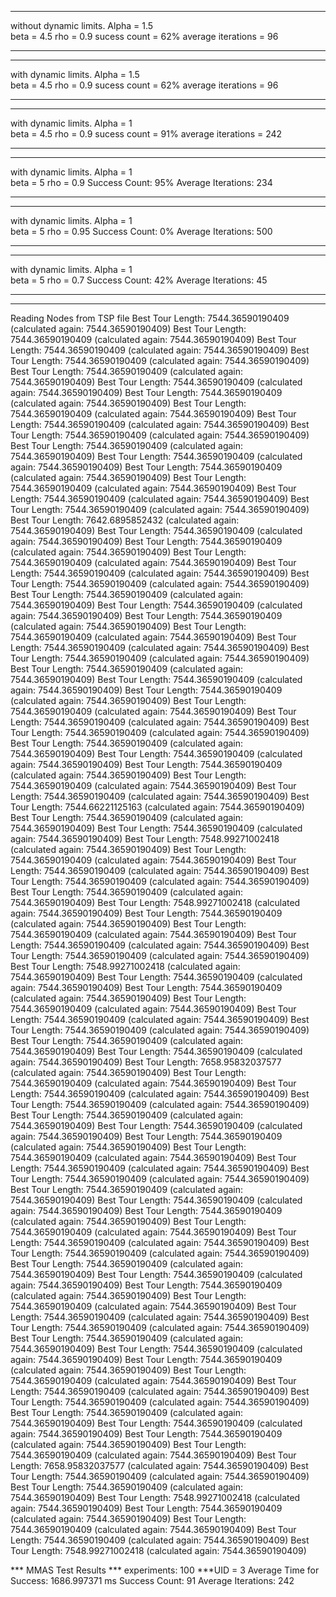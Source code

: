 ________
without dynamic limits.
Alpha = 1.5  
beta = 4.5
rho = 0.9
sucess count = 62%
average iterations = 96
________

________
with dynamic limits. 
Alpha = 1.5  
beta = 4.5
rho = 0.9
sucess count = 62%
average iterations = 96
_________


_________
with dynamic limits. 
Alpha = 1  
beta = 4.5
rho = 0.9
sucess count = 91%
average iterations = 242
________

_______
with dynamic limits. 
Alpha = 1  
beta = 5
rho = 0.9
Success Count: 95%
Average Iterations: 234
________

_______
with dynamic limits. 
Alpha = 1  
beta = 5
rho = 0.95
Success Count: 0%
Average Iterations: 500
________


_______
with dynamic limits. 
Alpha = 1  
beta = 5
rho = 0.7
Success Count: 42%
Average Iterations: 45
________

---
Reading Nodes from TSP file
Best Tour Length: 7544.36590190409 (calculated again: 7544.36590190409)
Best Tour Length: 7544.36590190409 (calculated again: 7544.36590190409)
Best Tour Length: 7544.36590190409 (calculated again: 7544.36590190409)
Best Tour Length: 7544.36590190409 (calculated again: 7544.36590190409)
Best Tour Length: 7544.36590190409 (calculated again: 7544.36590190409)
Best Tour Length: 7544.36590190409 (calculated again: 7544.36590190409)
Best Tour Length: 7544.36590190409 (calculated again: 7544.36590190409)
Best Tour Length: 7544.36590190409 (calculated again: 7544.36590190409)
Best Tour Length: 7544.36590190409 (calculated again: 7544.36590190409)
Best Tour Length: 7544.36590190409 (calculated again: 7544.36590190409)
Best Tour Length: 7544.36590190409 (calculated again: 7544.36590190409)
Best Tour Length: 7544.36590190409 (calculated again: 7544.36590190409)
Best Tour Length: 7544.36590190409 (calculated again: 7544.36590190409)
Best Tour Length: 7544.36590190409 (calculated again: 7544.36590190409)
Best Tour Length: 7544.36590190409 (calculated again: 7544.36590190409)
Best Tour Length: 7544.36590190409 (calculated again: 7544.36590190409)
Best Tour Length: 7642.6895852432 (calculated again: 7544.36590190409)
Best Tour Length: 7544.36590190409 (calculated again: 7544.36590190409)
Best Tour Length: 7544.36590190409 (calculated again: 7544.36590190409)
Best Tour Length: 7544.36590190409 (calculated again: 7544.36590190409)
Best Tour Length: 7544.36590190409 (calculated again: 7544.36590190409)
Best Tour Length: 7544.36590190409 (calculated again: 7544.36590190409)
Best Tour Length: 7544.36590190409 (calculated again: 7544.36590190409)
Best Tour Length: 7544.36590190409 (calculated again: 7544.36590190409)
Best Tour Length: 7544.36590190409 (calculated again: 7544.36590190409)
Best Tour Length: 7544.36590190409 (calculated again: 7544.36590190409)
Best Tour Length: 7544.36590190409 (calculated again: 7544.36590190409)
Best Tour Length: 7544.36590190409 (calculated again: 7544.36590190409)
Best Tour Length: 7544.36590190409 (calculated again: 7544.36590190409)
Best Tour Length: 7544.36590190409 (calculated again: 7544.36590190409)
Best Tour Length: 7544.36590190409 (calculated again: 7544.36590190409)
Best Tour Length: 7544.36590190409 (calculated again: 7544.36590190409)
Best Tour Length: 7544.36590190409 (calculated again: 7544.36590190409)
Best Tour Length: 7544.36590190409 (calculated again: 7544.36590190409)
Best Tour Length: 7544.36590190409 (calculated again: 7544.36590190409)
Best Tour Length: 7544.36590190409 (calculated again: 7544.36590190409)
Best Tour Length: 7544.36590190409 (calculated again: 7544.36590190409)
Best Tour Length: 7544.36590190409 (calculated again: 7544.36590190409)
Best Tour Length: 7544.36590190409 (calculated again: 7544.36590190409)
Best Tour Length: 7544.66221125163 (calculated again: 7544.36590190409)
Best Tour Length: 7544.36590190409 (calculated again: 7544.36590190409)
Best Tour Length: 7544.36590190409 (calculated again: 7544.36590190409)
Best Tour Length: 7548.99271002418 (calculated again: 7544.36590190409)
Best Tour Length: 7544.36590190409 (calculated again: 7544.36590190409)
Best Tour Length: 7544.36590190409 (calculated again: 7544.36590190409)
Best Tour Length: 7544.36590190409 (calculated again: 7544.36590190409)
Best Tour Length: 7544.36590190409 (calculated again: 7544.36590190409)
Best Tour Length: 7548.99271002418 (calculated again: 7544.36590190409)
Best Tour Length: 7544.36590190409 (calculated again: 7544.36590190409)
Best Tour Length: 7544.36590190409 (calculated again: 7544.36590190409)
Best Tour Length: 7544.36590190409 (calculated again: 7544.36590190409)
Best Tour Length: 7544.36590190409 (calculated again: 7544.36590190409)
Best Tour Length: 7548.99271002418 (calculated again: 7544.36590190409)
Best Tour Length: 7544.36590190409 (calculated again: 7544.36590190409)
Best Tour Length: 7544.36590190409 (calculated again: 7544.36590190409)
Best Tour Length: 7544.36590190409 (calculated again: 7544.36590190409)
Best Tour Length: 7544.36590190409 (calculated again: 7544.36590190409)
Best Tour Length: 7544.36590190409 (calculated again: 7544.36590190409)
Best Tour Length: 7544.36590190409 (calculated again: 7544.36590190409)
Best Tour Length: 7544.36590190409 (calculated again: 7544.36590190409)
Best Tour Length: 7658.95832037577 (calculated again: 7544.36590190409)
Best Tour Length: 7544.36590190409 (calculated again: 7544.36590190409)
Best Tour Length: 7544.36590190409 (calculated again: 7544.36590190409)
Best Tour Length: 7544.36590190409 (calculated again: 7544.36590190409)
Best Tour Length: 7544.36590190409 (calculated again: 7544.36590190409)
Best Tour Length: 7544.36590190409 (calculated again: 7544.36590190409)
Best Tour Length: 7544.36590190409 (calculated again: 7544.36590190409)
Best Tour Length: 7544.36590190409 (calculated again: 7544.36590190409)
Best Tour Length: 7544.36590190409 (calculated again: 7544.36590190409)
Best Tour Length: 7544.36590190409 (calculated again: 7544.36590190409)
Best Tour Length: 7544.36590190409 (calculated again: 7544.36590190409)
Best Tour Length: 7544.36590190409 (calculated again: 7544.36590190409)
Best Tour Length: 7544.36590190409 (calculated again: 7544.36590190409)
Best Tour Length: 7544.36590190409 (calculated again: 7544.36590190409)
Best Tour Length: 7544.36590190409 (calculated again: 7544.36590190409)
Best Tour Length: 7544.36590190409 (calculated again: 7544.36590190409)
Best Tour Length: 7544.36590190409 (calculated again: 7544.36590190409)
Best Tour Length: 7544.36590190409 (calculated again: 7544.36590190409)
Best Tour Length: 7544.36590190409 (calculated again: 7544.36590190409)
Best Tour Length: 7544.36590190409 (calculated again: 7544.36590190409)
Best Tour Length: 7544.36590190409 (calculated again: 7544.36590190409)
Best Tour Length: 7544.36590190409 (calculated again: 7544.36590190409)
Best Tour Length: 7544.36590190409 (calculated again: 7544.36590190409)
Best Tour Length: 7544.36590190409 (calculated again: 7544.36590190409)
Best Tour Length: 7544.36590190409 (calculated again: 7544.36590190409)
Best Tour Length: 7544.36590190409 (calculated again: 7544.36590190409)
Best Tour Length: 7544.36590190409 (calculated again: 7544.36590190409)
Best Tour Length: 7544.36590190409 (calculated again: 7544.36590190409)
Best Tour Length: 7544.36590190409 (calculated again: 7544.36590190409)
Best Tour Length: 7544.36590190409 (calculated again: 7544.36590190409)
Best Tour Length: 7544.36590190409 (calculated again: 7544.36590190409)
Best Tour Length: 7544.36590190409 (calculated again: 7544.36590190409)
Best Tour Length: 7658.95832037577 (calculated again: 7544.36590190409)
Best Tour Length: 7544.36590190409 (calculated again: 7544.36590190409)
Best Tour Length: 7544.36590190409 (calculated again: 7544.36590190409)
Best Tour Length: 7548.99271002418 (calculated again: 7544.36590190409)
Best Tour Length: 7544.36590190409 (calculated again: 7544.36590190409)
Best Tour Length: 7544.36590190409 (calculated again: 7544.36590190409)
Best Tour Length: 7544.36590190409 (calculated again: 7544.36590190409)
Best Tour Length: 7548.99271002418 (calculated again: 7544.36590190409)

 *** MMAS Test Results *** experiments: 100 ***UID = 3
Average Time for Success: 1686.997371 ms
Success Count: 91
Average Iterations: 242